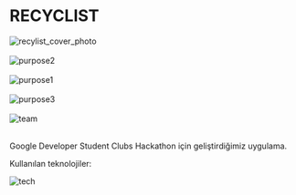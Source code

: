 # RECYCLIST

![recylist_cover_photo](https://user-images.githubusercontent.com/34074484/153768507-a016644a-0d3a-41ae-a518-8e4d589e91ce.png)<br><br>
![purpose2](https://user-images.githubusercontent.com/34074484/153768501-60b2a3ff-97a7-4f3c-821c-b9b3b04f09f4.png)<br><br>
![purpose1](https://user-images.githubusercontent.com/34074484/153768500-5e12d507-a7de-47fb-accb-fb6fa13922d7.png)<br><br>
![purpose3](https://user-images.githubusercontent.com/34074484/153768503-fdcff52c-f476-4241-90c0-8cbac2f7d5f5.png)<br><br>
![team](https://user-images.githubusercontent.com/34074484/153768607-09ca224e-2156-433d-a1b2-157dc7243a0e.png)<br><br>

Google Developer Student Clubs Hackathon için geliştirdiğimiz uygulama.<br>

Kullanılan teknolojiler: 

![tech](https://user-images.githubusercontent.com/34074484/153768781-04ff2f3f-b09b-4371-abb1-110886c3735c.png)

